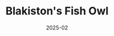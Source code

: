 ---
title: Blakiston's Fish Owl
date: 2025-02
description: One of the best designs I've seen.
designer: Katsuta Kyohei
---